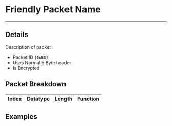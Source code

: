 # Friendly Packet Name #

---


## Details ##

Description of packet
  * Packet ID **`[0x53]`**
  * Uses Normal 5 Byte header
  * Is Encrypted

## Packet Breakdown ##
| Index | Datatype | Length | Function |
|:------|:---------|:-------|:---------|

## Examples ##